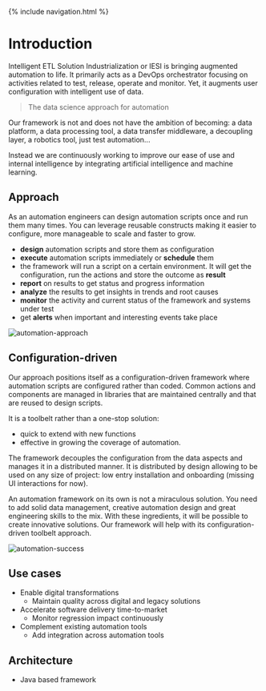 {% include navigation.html %}

# Introduction

Intelligent ETL Solution Industrialization or IESI is bringing augmented automation to life. 
It primarily acts as a DevOps orchestrator focusing on activities related to test, release, operate and monitor. 
Yet, it augments user configuration with intelligent use of data. 

> The data science approach for automation

Our framework is not and does not have the ambition of becoming: a data platform, a data processing tool, a data transfer middleware, 
a decoupling layer, a robotics tool, just test automation...

Instead we are continuously working to improve our ease of use and internal intelligence by integrating artificial intelligence 
and machine learning.

## Approach

As an automation engineers can design automation scripts once and run them many times. 
You can leverage reusable constructs making it easier to configure, more manageable to scale and faster to grow. 
* **design** automation scripts and store them as configuration
* **execute** automation scripts immediately or **schedule** them
* the framework will run a script on a certain environment. It will get the configuration, run the actions and store the outcome as **result**
* **report** on results to get status and progress information
* **analyze** the results to get insights in trends and root causes
* **monitor** the activity and current status of the framework and systems under test
* get **alerts** when important and interesting events take place

![automation-approach](/{{site.repository}}/images/introduction/automation-approach.png)

## Configuration-driven

Our approach positions itself as a configuration-driven framework where automation scripts are configured rather than coded. 
Common actions and components are managed in libraries that are maintained centrally and that are reused to design scripts. 

It is a toolbelt rather than a one-stop solution:
 * quick to extend with new functions
 * effective in growing the coverage of automation.

The framework decouples the configuration from the data aspects and manages it in a distributed manner. 
It is distributed by design allowing to be used on any size of project: low entry installation and onboarding (missing UI interactions for now).

An automation framework on its own is not a miraculous solution. 
You need to add solid data management, creative automation design and great engineering skills to the mix. 
With these ingredients, it will be possible to create innovative solutions. 
Our framework will help with its configuration-driven toolbelt approach.

![automation-success](/{{site.repository}}/images/introduction/automation-success.png)

## Use cases

* Enable digital transformations
  * Maintain quality across digital and legacy solutions
* Accelerate software delivery time-to-market
  * Monitor regression impact continuously
* Complement existing automation tools
  * Add integration across automation tools

## Architecture

* Java based framework
